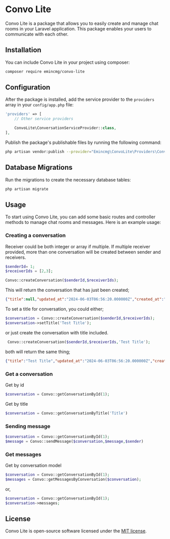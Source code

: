 
# Convo Lite

Convo Lite is a package that allows you to easily create and manage chat rooms in your Laravel application. This package enables your users to communicate with each other.

## Installation

You can include Convo Lite in your project using composer:

```bash
composer require emincmg/convo-lite
```

## Configuration

After the package is installed, add the service provider to the `providers` array in your `config/app.php` file:

```php
'providers' => [
    // Other service providers

    ConvoLite\ConversationServiceProvider::class,
],
```

Publish the package's publishable files by running the following command:

```bash
php artisan vendor:publish --provider="Emincmg\ConvoLite\Providers\ConversationServiceProvider"
```

## Database Migrations

Run the migrations to create the necessary database tables:

```bash
php artisan migrate
```

## Usage

To start using Convo Lite, you can add some basic routes and controller methods to manage chat rooms and messages. Here is an example usage:

### Creating a conversation

Receiver could be both integer or array if multiple. If multiple receiver provided, more than one conversation will be created between sender and receivers.

```php
$senderId= 1;
$receiverIds = [2,3];

Convo::createConversation($senderId,$receiverIds);
```
This will return the conversation that has just been created; 

```json
{"title":null,"updated_at":"2024-06-03T06:56:20.000000Z","created_at":"2024-06-03T06:56:20.000000Z","id":15}
```
To set a title for conversation, you could either;

```php
$conversation = Convo::createConversation($senderId,$receiverIds);
$conversation->setTitle('Test Title');
```
or just create the conversation with title included.

```php
 Convo::createConversation($senderId,$receiverIds,'Test Title');
```
 
both will return the same thing;

```json
{"title":"Test Title","updated_at":"2024-06-03T06:56:20.000000Z","created_at":"2024-06-03T06:56:20.000000Z","id":15}
```

### Get a conversation

Get by id
```php
$conversation = Convo::getConversationById(1);
```
Get by title
```php
$conversation = Convo::getConversationByTitle('Title')
```

### Sending message

```php
$conversation = Convo::getConversationById(1);
$message = Convo::sendMessage($conversation,$message,$sender)
```
### Get messages
Get by conversation model
```php
$conversation = Convo::getConversationById(1);
$messages = Convo::getMessagesByConversation($conversation);
```
or,
```php
$conversation = Convo::getConversationById(1);
$conversation->messages;
```
## License

Convo Lite is open-source software licensed under the [MIT license](LICENSE.md).

